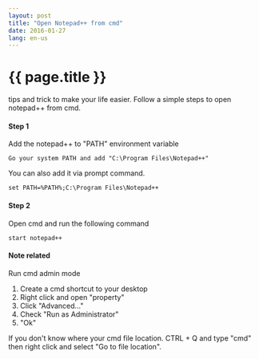 ```yaml
---
layout: post
title: "Open Notepad++ from cmd"
date: 2016-01-27
lang: en-us
---
```


# {{ page.title }}

tips and trick to make your life easier. Follow a simple steps to open notepad++ from cmd.

#### Step 1 ####

Add the notepad++ to "PATH" environment variable

	Go your system PATH and add "C:\Program Files\Notepad++"

You can also add it via prompt command.

	set PATH=%PATH%;C:\Program Files\Notepad++

#### Step 2 ####

Open cmd and run the following command

	start notepad++


#### Note related ####

Run cmd admin mode

1. Create a cmd shortcut to your desktop
2. Right click and open "property"
3. Click "Advanced..."
4. Check "Run as Administrator"
5. "Ok"

If you don't know where your cmd file location. CTRL + Q and type "cmd" then right click and select "Go to file location". 
